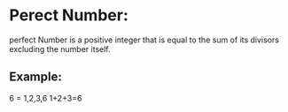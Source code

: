 # Perect Number:
perfect Number is a positive integer that is equal to the sum of its divisors excluding the number itself.

## Example:
6 = 1,2,3,6
1+2+3=6